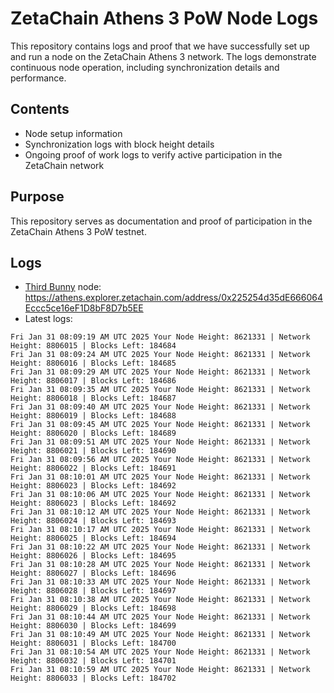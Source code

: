 # ZetaChain Athens 3 PoW Node Logs
This repository contains logs and proof that we have successfully set up and run a node on the ZetaChain Athens 3 network. The logs demonstrate continuous node operation, including synchronization details and performance.

## Contents
- Node setup information
- Synchronization logs with block height details
- Ongoing proof of work logs to verify active participation in the ZetaChain network

## Purpose
This repository serves as documentation and proof of participation in the ZetaChain Athens 3 PoW testnet.

## Logs

- [Third Bunny](https://thirdbunny.xyz/) node: https://athens.explorer.zetachain.com/address/0x225254d35dE666064Eccc5ce16eF1D8bF8D7b5EE
- Latest logs:
```
Fri Jan 31 08:09:19 AM UTC 2025 Your Node Height: 8621331 | Network Height: 8806015 | Blocks Left: 184684
Fri Jan 31 08:09:24 AM UTC 2025 Your Node Height: 8621331 | Network Height: 8806016 | Blocks Left: 184685
Fri Jan 31 08:09:29 AM UTC 2025 Your Node Height: 8621331 | Network Height: 8806017 | Blocks Left: 184686
Fri Jan 31 08:09:35 AM UTC 2025 Your Node Height: 8621331 | Network Height: 8806018 | Blocks Left: 184687
Fri Jan 31 08:09:40 AM UTC 2025 Your Node Height: 8621331 | Network Height: 8806019 | Blocks Left: 184688
Fri Jan 31 08:09:45 AM UTC 2025 Your Node Height: 8621331 | Network Height: 8806020 | Blocks Left: 184689
Fri Jan 31 08:09:51 AM UTC 2025 Your Node Height: 8621331 | Network Height: 8806021 | Blocks Left: 184690
Fri Jan 31 08:09:56 AM UTC 2025 Your Node Height: 8621331 | Network Height: 8806022 | Blocks Left: 184691
Fri Jan 31 08:10:01 AM UTC 2025 Your Node Height: 8621331 | Network Height: 8806023 | Blocks Left: 184692
Fri Jan 31 08:10:06 AM UTC 2025 Your Node Height: 8621331 | Network Height: 8806023 | Blocks Left: 184692
Fri Jan 31 08:10:12 AM UTC 2025 Your Node Height: 8621331 | Network Height: 8806024 | Blocks Left: 184693
Fri Jan 31 08:10:17 AM UTC 2025 Your Node Height: 8621331 | Network Height: 8806025 | Blocks Left: 184694
Fri Jan 31 08:10:22 AM UTC 2025 Your Node Height: 8621331 | Network Height: 8806026 | Blocks Left: 184695
Fri Jan 31 08:10:28 AM UTC 2025 Your Node Height: 8621331 | Network Height: 8806027 | Blocks Left: 184696
Fri Jan 31 08:10:33 AM UTC 2025 Your Node Height: 8621331 | Network Height: 8806028 | Blocks Left: 184697
Fri Jan 31 08:10:38 AM UTC 2025 Your Node Height: 8621331 | Network Height: 8806029 | Blocks Left: 184698
Fri Jan 31 08:10:44 AM UTC 2025 Your Node Height: 8621331 | Network Height: 8806030 | Blocks Left: 184699
Fri Jan 31 08:10:49 AM UTC 2025 Your Node Height: 8621331 | Network Height: 8806031 | Blocks Left: 184700
Fri Jan 31 08:10:54 AM UTC 2025 Your Node Height: 8621331 | Network Height: 8806032 | Blocks Left: 184701
Fri Jan 31 08:10:59 AM UTC 2025 Your Node Height: 8621331 | Network Height: 8806033 | Blocks Left: 184702
```
